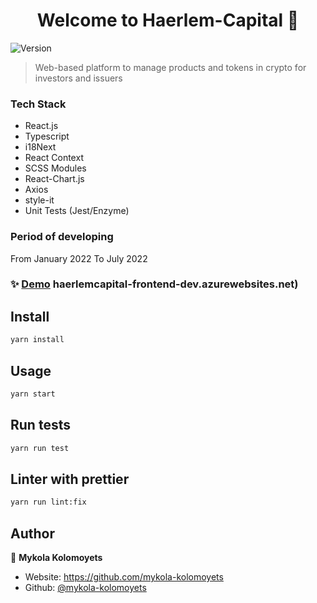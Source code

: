 <h1 align="center">Welcome to Haerlem-Capital 👋</h1>
<p>
  <img alt="Version" src="https://img.shields.io/badge/version-0.1.1-blue.svg?cacheSeconds=2592000" />
</p>

> Web-based platform to manage products and tokens in crypto for investors and issuers
### Tech Stack
- React.js
- Typescript
- i18Next
- React Context
- SCSS Modules
- React-Chart.js
- Axios
- style-it
- Unit Tests (Jest/Enzyme)

### Period of developing
From January 2022 To July 2022

### ✨ [Demo](https://haerlemcapital-frontend-dev.azurewebsites.net) haerlemcapital-frontend-dev.azurewebsites.net)

## Install

```sh
yarn install
```

## Usage

```sh
yarn start
```

## Run tests

```sh
yarn run test
```

## Linter with prettier 

```sh
yarn run lint:fix
```

## Author

👤 **Mykola Kolomoyets**

- Website: https://github.com/mykola-kolomoyets
- Github: [@mykola-kolomoyets](https://github.com/mykola-kolomoyets)

